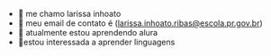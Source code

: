 - 👋 me chamo larissa inhoato
- 👀 meu email de contato é (larissa.inhoato.ribas@escola.pr.gov.br)
- 🌱 atualmente estou aprendendo alura
- 💞️estou interessada a aprender linguagens 


<!---
larissinha1212/larissinha1212 is a ✨ special ✨ repository because its `README.md` (this file) appears on your GitHub profile.
You can click the Preview link to take a look at your changes.
--->
